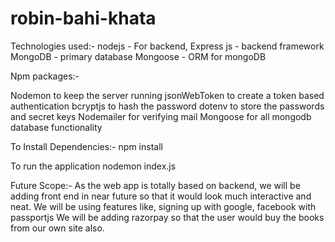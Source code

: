 # robin-bahi-khata

Technologies used:-
nodejs - For backend,
Express js - backend framework
MongoDB - primary database
Mongoose - ORM for mongoDB   

Npm packages:-

Nodemon to keep the server running
jsonWebToken to create a token based authentication
bcryptjs to hash the password
dotenv to store the passwords and secret keys
Nodemailer for verifying mail
Mongoose for all mongodb database functionality

To Install Dependencies:-
npm install

To run the application
nodemon index.js

Future Scope:-
As the web app is totally based on backend, we will be adding front end in near future so that it would look much interactive and neat.
We will be using features like, signing up with google, facebook with passportjs
We will be adding razorpay so that the user would buy the books from our own site also.
